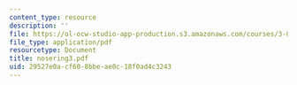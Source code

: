 ```yaml
---
content_type: resource
description: ''
file: https://ol-ocw-studio-app-production.s3.amazonaws.com/courses/3-094-materials-in-human-experience-spring-2004/29527e0acf608bbeae0c18f0ad4c3243_nosering3.pdf
file_type: application/pdf
resourcetype: Document
title: nosering3.pdf
uid: 29527e0a-cf60-8bbe-ae0c-18f0ad4c3243
---
```

